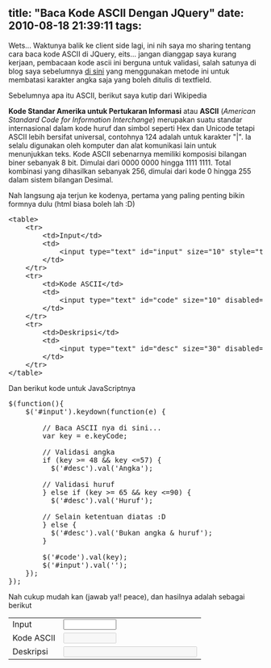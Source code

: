 title: "Baca Kode ASCII Dengan JQuery"
date: 2010-08-18 21:39:11
tags:
---

Wets... Waktunya balik ke client side lagi, ini nih saya mo sharing tentang cara baca kode ASCII di JQuery, eits... jangan dianggap saya kurang kerjaan, pembacaan kode ascii ini berguna untuk validasi, salah satunya di blog saya sebelumnya [di sini](http://blogs.mervpolis.com/roller/dwx/entry/konversi_nilai_resistor_dengan_jquery) yang menggunakan metode ini untuk membatasi karakter angka saja yang boleh ditulis di textfield.

Sebelumnya apa itu ASCII, berikut saya kutip dari Wikipedia

**Kode Standar Amerika untuk Pertukaran Informasi** atau **ASCII** (_American Standard Code for Information Interchange_) merupakan suatu standar internasional dalam kode huruf dan simbol seperti Hex dan Unicode tetapi ASCII lebih bersifat universal, contohnya 124 adalah untuk karakter &quot;|&quot;. Ia selalu digunakan oleh komputer dan alat komunikasi lain untuk menunjukkan teks. Kode ASCII sebenarnya memiliki komposisi bilangan biner sebanyak 8 bit. Dimulai dari 0000 0000 hingga 1111 1111\. Total kombinasi yang dihasilkan sebanyak 256, dimulai dari kode 0 hingga 255 dalam sistem bilangan Desimal.

Nah langsung aja terjun ke kodenya, pertama yang paling penting bikin formnya dulu (html biasa boleh lah :D)

<pre class="brush: html">
&lt;table&gt;
	&lt;tr&gt;
		&lt;td&gt;Input&lt;/td&gt;
		&lt;td&gt;
			&lt;input type="text" id="input" size="10" style="text-align: center;"&gt;
		&lt;/td&gt;
	&lt;/tr&gt;
	&lt;tr&gt;
		&lt;td&gt;Kode ASCII&lt;/td&gt;
		&lt;td&gt;
			&lt;input type="text" id="code" size="10" disabled="disabled" style="text-align: center;"&gt;
		&lt;/td&gt;
	&lt;/tr&gt;
	&lt;tr&gt;
		&lt;td&gt;Deskripsi&lt;/td&gt;
		&lt;td&gt;
			&lt;input type="text" id="desc" size="30" disabled="disabled"&gt;
		&lt;/td&gt;
	&lt;/tr&gt;
&lt;/table&gt;
</pre>

Dan berikut kode untuk JavaScriptnya

<pre class="brush: javascript">
$(function(){
	$('#input').keydown(function(e) {

		// Baca ASCII nya di sini...
		var key = e.keyCode;

		// Validasi angka
		if (key &gt;= 48 && key &lt;=57) {
		  $('#desc').val('Angka');

		// Validasi huruf
		} else if (key &gt;= 65 && key &lt;=90) {
		  $('#desc').val('Huruf');

		// Selain ketentuan diatas :D
		} else {
		  $('#desc').val('Bukan angka & huruf');
		}

		$('#code').val(key);
		$('#input').val('');
	});
});
</pre>

Nah cukup mudah kan (jawab ya!! peace), dan hasilnya adalah sebagai berikut

<script type="text/javascript">
$(function(){
  $('#inputan').keydown(function(e) {

	// Baca ASCII nya di sini...
	var key = e.keyCode;

	// Validasi angka
	if (key >= 48 && key <=57) {
	  $('#desc').val('Angka');

	// Validasi huruf
	} else if (key >= 65 && key <=90) {
	  $('#desc').val('Huruf');

	// Selain ketentuan diatas :D
	} else {
	  $('#desc').val('Bukan angka & huruf');
	}

	$('#code').val(key);
	$('#inputan').val('');
  });
});
</script>

<div class="well">
<table>
  <tr>
    <td class="span3">Input</td>
    <td>
      <input type="text" id="inputan" size="10" style="text-align: center;">
	</td>
  </tr>
  <tr>
	<td>Kode ASCII</td>
	<td>
	  <input type="text" id="code" size="10" disabled="disabled" style="text-align: center;">
	</td>
  </tr>
  <tr>
	<td>Deskripsi</td>
	<td>
	  <input type="text" id="desc" size="30" disabled="disabled">
	</td>
  </tr>
</table>
</div>